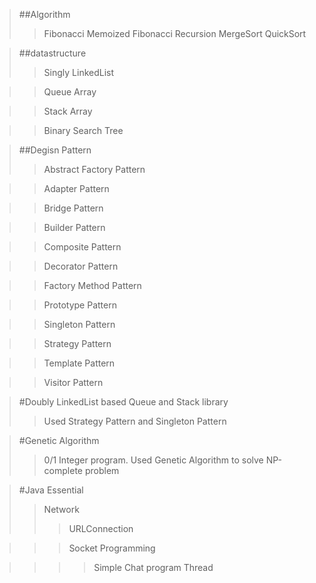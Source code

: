 >##Algorithm
>>Fibonacci Memoized
>>Fibonacci Recursion
>>MergeSort
>>QuickSort

>##datastructure
>>Singly LinkedList

>>Queue Array

>>Stack Array

>>Binary Search Tree

>##Degisn Pattern
>>Abstract Factory Pattern

>>Adapter Pattern

>>Bridge Pattern

>>Builder Pattern

>>Composite Pattern

>>Decorator Pattern

>>Factory Method Pattern

>>Prototype Pattern

>>Singleton Pattern

>>Strategy Pattern

>>Template Pattern

>>Visitor Pattern

>#Doubly LinkedList based Queue and Stack library
>>Used Strategy Pattern and Singleton Pattern 

>#Genetic Algorithm
>>0/1 Integer program. Used Genetic Algorithm to solve NP-complete problem

>#Java Essential
>>Network
>>>URLConnection

>>>Socket Programming 

>>>> Simple Chat program
>>Thread
